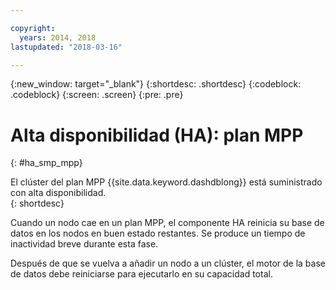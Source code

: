 ```yaml
---

copyright:
  years: 2014, 2018
lastupdated: "2018-03-16"

---
```


<!-- Attribute definitions --> 
{:new_window: target="_blank"}
{:shortdesc: .shortdesc}
{:codeblock: .codeblock}
{:screen: .screen}
{:pre: .pre}

# Alta disponibilidad (HA): plan MPP
{: #ha_smp_mpp}

El clúster del plan MPP {{site.data.keyword.dashdblong}} está suministrado con alta disponibilidad.  
{: shortdesc}

Cuando un nodo cae en un plan MPP, el componente HA reinicia su base de datos en los nodos en buen estado restantes. Se produce un tiempo de inactividad breve durante esta fase. 

Después de que se vuelva a añadir un nodo a un clúster, el motor de la base de datos debe reiniciarse para ejecutarlo en su capacidad total. 

